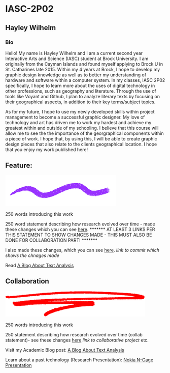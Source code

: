 # IASC-2P02
## Hayley Wilhelm

### Bio

Hello! My name is Hayley Wilhelm and I am a current second year Interactive Arts and Science (IASC) student at Brock University. I am originally from the Cayman Islands and found myself applying to Brock U in St. Catharines late 2015. Within my 4 years at Brock, I hope to develop my graphic design knowledge as well as to better my understanding of hardware and software within a computer system. In my classes, IASC 2P02 specifically, I hope to learn more about the uses of digital technology in other professions, such as geography and literature. Through the use of tools like Voyant and Github, I plan to analyze literary texts by focusing on their geographical aspects, in addition to their key terms/subject topics. 

As for my future, I hope to use my newly developed skills within project management to become a successful graphic designer. My love of technology and art has driven me to work my hardest and achieve my greatest within and outside of my schooling. I believe that this course will allow me to see the the importance of the georgraphical components within a piece of work. I hope that, by using this, I will be able to create graphic design pieces that also relate to the clients geographical location. I hope that you enjoy my work published here!


## Feature: 


![.](images/feature.gif)

250 words introducing this work

250 word statement describing how research evolved over time - made these changes which you can see [here](https://github.com/hayleywilhelm/IASC-2P02/commit/7bbb65adc855a5bc284e832736645b17245a2316). ******* AT LEAST 3 LINKS PER THIS STATEMENT TO SHOW CHANGES MADE - THIS MUST ALSO BE DONE FOR COLLABORATION PART! *******

I also made these changes, which you can see [here](). *link to commit which shows the chnages made*

Read [A Blog About Text Analysis](blog.md)


## Collaboration 


![.](images/Collaborative.png)

250 words introducing this work

250 statement describing how research evolved over time (collab statement)- see these changes [here]() *link to collaborative project*
etc.



Visit my Academic Blog  post: 
[A Blog About Text Analysis](blog.md)

Learn about a past technology (Research Presentation): 
[Nokia N-Gage Presentation](reveal/index.html)




